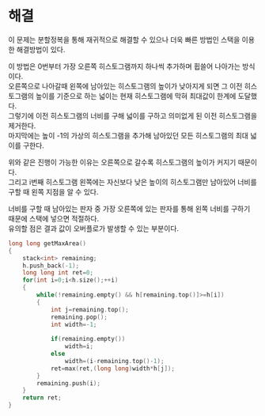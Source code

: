 # 해결 
이 문제는 분할정복을 통해 재귀적으로 해결할 수 있으나 더욱 빠른 방법인 스택을 이용한 해결방법이 있다.  

이 방법은 0번부터 가장 오른쪽 히스토그램까지 하나씩 추가하며 휩쓸어 나아가는 방식이다.  
오른쪽으로 나아갈때 왼쪽에 남아있는 히스토그램의 높이가 낮아지게 되면 그 이전 히스토그램의 높이를 기준으로 하는 넓이는 현재 히스토그램에 막혀 최대값이 한계에 도달했다.  
그렇기에 이전 히스토그램의 너비를 구해 넓이를 구하고 의미없게 된 이전 히스토그램을 제거한다.  
마지막에는 높이 -1의 가상의 히스토그램을 추가해 남아있던 모든 히스토그램의 최대 넓이를 구한다.  

위와 같은 진행이 가능한 이유는 오른쪽으로 갈수록 히스토그램의 높이가 커지기 때문이다.  
그리고 i번째 히스토그램 왼쪽에는 자신보다 낮은 높이의 히스토그램만 남아있어 너비를 구할 때 왼쪽 지점을 알 수 있다.  

너비를 구할 때 남아있는 판자 중 가장 오른쪽에 있는 판자를 통해 왼쪽 너비를 구하기 때문에 스택에 넣으면 적절하다.  
유의할 점은 결과 값이 오버플로가 발생할 수 있는 부분이다.  
```c++
long long getMaxArea()
{
    stack<int> remaining;
    h.push_back(-1);
    long long int ret=0;
    for(int i=0;i<h.size();++i)
    {
        while(!remaining.empty() && h[remaining.top()]>=h[i])
        {
            int j=remaining.top();
            remaining.pop();
            int width=-1;
            
            if(remaining.empty())
                width=i;
            else
                width=(i-remaining.top()-1);
            ret=max(ret,(long long)width*h[j]);
        }
        remaining.push(i);
    }
    return ret;
}
```
